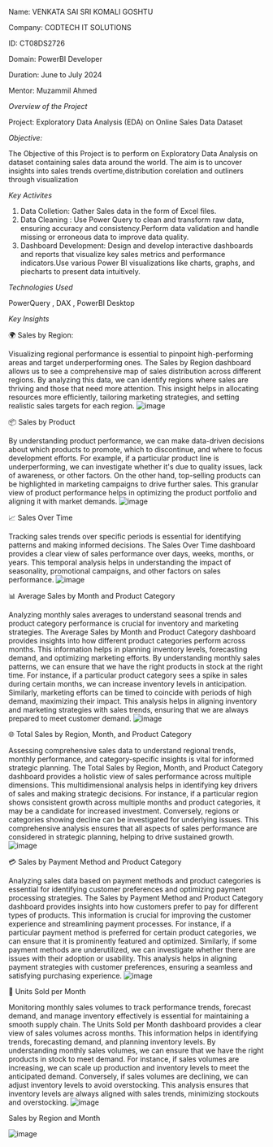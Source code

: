 Name: VENKATA SAI SRI KOMALI GOSHTU


Company: CODTECH IT SOLUTIONS



ID: CT08DS2726



Domain: PowerBI Developer



Duration: June to July 2024

Mentor: Muzammil Ahmed

*Overview of the Project*

Project: Exploratory Data Analysis (EDA) on Online Sales Data Dataset

*Objective:*

The Objective of this Project is to perform on Exploratory Data Analysis on dataset containing sales data around the world. The aim is to uncover insights into sales trends overtime,distribution corelation and outliners through visualization

*Key Activites*

1. Data Colletion: Gather Sales data in the form of Excel files.
2. Data Cleaning : Use Power Query to clean and transform raw data, ensuring accuracy and consistency.Perform data validation and handle missing or erroneous data to improve data quality.
3. Dashboard Development:  Design and develop interactive dashboards and reports that visualize key sales metrics and performance indicators.Use various Power BI visualizations like charts, graphs, and piecharts to present data intuitively.

*Technologies Used*

PowerQuery , DAX , PowerBI Desktop

*Key Insights*

🌍 Sales by Region:

Visualizing regional performance is essential to pinpoint high-performing areas and target underperforming ones. The Sales by Region dashboard allows us to see a comprehensive map of sales distribution across different regions. By analyzing this data, we can identify regions where sales are thriving and those that need more attention. This insight helps in allocating resources more efficiently, tailoring marketing strategies, and setting realistic sales targets for each region.
![image](https://github.com/user-attachments/assets/46faa09b-9dbb-47b7-a78c-4a9065f5caf1)

📦 Sales by Product

By understanding product performance, we can make data-driven decisions about which products to promote, which to discontinue, and where to focus development efforts. For example, if a particular product line is underperforming, we can investigate whether it's due to quality issues, lack of awareness, or other factors. On the other hand, top-selling products can be highlighted in marketing campaigns to drive further sales. This granular view of product performance helps in optimizing the product portfolio and aligning it with market demands.
![image](https://github.com/user-attachments/assets/04148c02-bfbc-4102-bece-d814a91525ee)


📈 Sales Over Time

Tracking sales trends over specific periods is essential for identifying patterns and making informed decisions. The Sales Over Time dashboard provides a clear view of sales performance over days, weeks, months, or years. This temporal analysis helps in understanding the impact of seasonality, promotional campaigns, and other factors on sales performance.
![image](https://github.com/user-attachments/assets/5c1b8ad6-45b7-4cef-9203-75d14dba0257)

📊 Average Sales by Month and Product Category

Analyzing monthly sales averages to understand seasonal trends and product category performance is crucial for inventory and marketing strategies. The Average Sales by Month and Product Category dashboard provides insights into how different product categories perform across months. This information helps in planning inventory levels, forecasting demand, and optimizing marketing efforts. By understanding monthly sales patterns, we can ensure that we have the right products in stock at the right time. For instance, if a particular product category sees a spike in sales during certain months, we can increase inventory levels in anticipation. Similarly, marketing efforts can be timed to coincide with periods of high demand, maximizing their impact. This analysis helps in aligning inventory and marketing strategies with sales trends, ensuring that we are always prepared to meet customer demand.
![image](https://github.com/user-attachments/assets/a5a40093-964e-4bb4-9d7a-845a3d7f4fbf)

🌐 Total Sales by Region, Month, and Product Category

Assessing comprehensive sales data to understand regional trends, monthly performance, and category-specific insights is vital for informed strategic planning. The Total Sales by Region, Month, and Product Category dashboard provides a holistic view of sales performance across multiple dimensions. This multidimensional analysis helps in identifying key drivers of sales and making strategic decisions.
For instance, if a particular region shows consistent growth across multiple months and product categories, it may be a candidate for increased investment. Conversely, regions or categories showing decline can be investigated for underlying issues. This comprehensive analysis ensures that all aspects of sales performance are considered in strategic planning, helping to drive sustained growth.
![image](https://github.com/user-attachments/assets/b16039f3-ec16-489c-a4b3-217fbb611850)

💳 Sales by Payment Method and Product Category

Analyzing sales data based on payment methods and product categories is essential for identifying customer preferences and optimizing payment processing strategies. The Sales by Payment Method and Product Category dashboard provides insights into how customers prefer to pay for different types of products. This information is crucial for improving the customer experience and streamlining payment processes.
For instance, if a particular payment method is preferred for certain product categories, we can ensure that it is prominently featured and optimized. Similarly, if some payment methods are underutilized, we can investigate whether there are issues with their adoption or usability. This analysis helps in aligning payment strategies with customer preferences, ensuring a seamless and satisfying purchasing experience.
![image](https://github.com/user-attachments/assets/15a83c96-d02b-40fa-9824-1a92f59f9e42)

📅 Units Sold per Month

Monitoring monthly sales volumes to track performance trends, forecast demand, and manage inventory effectively is essential for maintaining a smooth supply chain. The Units Sold per Month dashboard provides a clear view of sales volumes across months. This information helps in identifying trends, forecasting demand, and planning inventory levels.
By understanding monthly sales volumes, we can ensure that we have the right products in stock to meet demand. For instance, if sales volumes are increasing, we can scale up production and inventory levels to meet the anticipated demand. Conversely, if sales volumes are declining, we can adjust inventory levels to avoid overstocking. This analysis ensures that inventory levels are always aligned with sales trends, minimizing stockouts and overstocking.
![image](https://github.com/user-attachments/assets/c02ff3d9-1975-4e85-8502-21c66959ed53)

Sales by Region and Month

![image](https://github.com/user-attachments/assets/9e8973f9-bcee-44ac-969c-d464eb9e2497)

